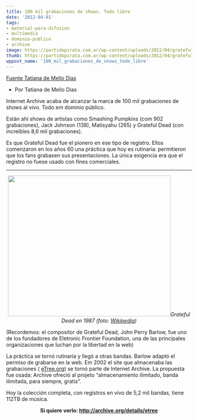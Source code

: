 ```yaml
---
title: 100 mil grabaciones de shows. Todo libre
date: '2012-04-01'
tags:
- material-para-difusion
- multimedia
- dominio-publico
- archive
image: https://partidopirata.com.ar/wp-content/uploads/2012/04/gratefuldead1.jpg
thumb: https://partidopirata.com.ar/wp-content/uploads/2012/04/gratefuldead1-150x150.jpg
wppost_name: '100_mil_grabaciones_de_shows_todo_libre'
---
```


<a href="http://blogs.estadao.com.br/tatiana-dias/100-mil-shows-ao-vivo-tudo-livre/" target="_blank">Fuente Tatiana de Mello Dias</a>
<ul>
	<li>Por Tatiana de Mello Dias</li>
</ul>
Internet Archive acaba de alcanzar la marca de 100 mil grabaciones de shows al vivo. Todo em dominio público.

Están ahí shows de artistas como Smashing Pumpkins (com 902 grabaciones), Jack Johnson (138), Matisyahu (265) y Grateful Dead (con increíbles 8,6 mil grabaciones).

Es que Grateful Dead fue el pionero en ese tipo de registro. Ellos comenzaron en los años 60 una práctica que hoy es rutinaria: permitieron que los fans grabasen sus presentaciones. La única exigencia era que el registro no fuese usado con fines comerciales.

<a>
</a>

<hr />
<p style="text-align: center;"><a href="https://partidopirata.com.ar/wp-content/uploads/2012/04/gratefuldead1.jpg"><img class="aligncenter size-full wp-image-3695" title="Grateful Dead" src="https://partidopirata.com.ar/wp-content/uploads/2012/04/gratefuldead1.jpg" alt="" width="441" height="381" /></a><em>Grateful Dead en 1987 (foto: <a href="http://pt.wikipedia.org/wiki/Ficheiro:Jerry-Mickey_at_Red_Rocks_taken_08-11-87.jpg" target="_blank">Wikipedia</a>)</em></p>
(Recordemos: el compositor de Grateful Dead, John Perry Barlow, fue uno de los fundadores de Eletronic Frontier Foundation, una de las principales organizaciones que luchan por la libertad en la web)

La práctica se tornó rutinaría y llegó a otras bandas. Barlow adaptó el permiso de grabarse en la web. Em 2002 el site que almacenaba las grabaciones ( <a title="http://eTree. " href="http://etree.org/" target="_blank">eTree.org</a>) se tornó parte de Internet Archive. La propuesta fue osada: Archive ofreció al projeto “almacenamiento ilimitado, banda ilimitada, para siempre, gratis”.

Hoy la colección completa, con registros en vivo de 5,2 mil bandas, tiene 112TB de música.
<p style="text-align: center;"><strong>Si quiere verlo: <a title="http://archive.org/details/etree" href="http://archive.org/details/etree" target="_blank">http://archive.org/details/etree</a></strong></p>
